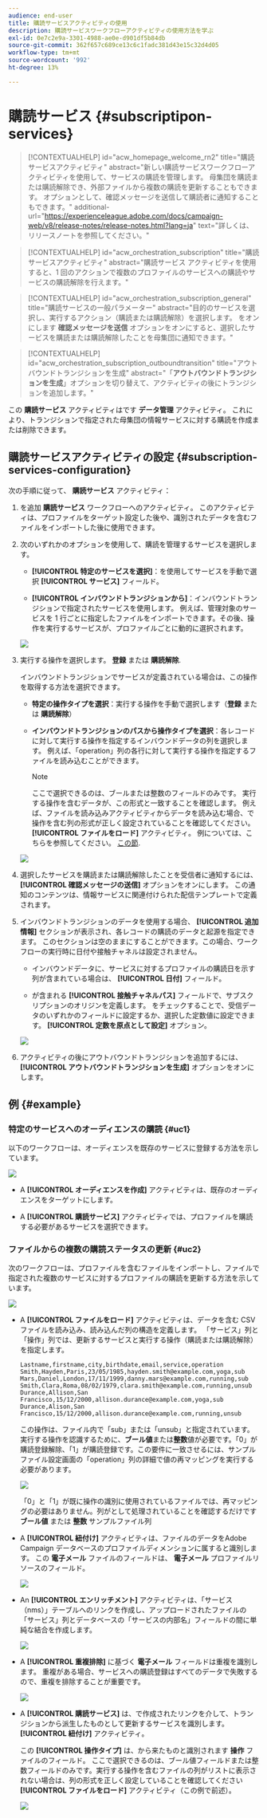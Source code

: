 ```yaml
---
audience: end-user
title: 購読サービスアクティビティの使用
description: 購読サービスワークフローアクティビティの使用方法を学ぶ
exl-id: 0e7c2e9a-3301-4988-ae0e-d901df5b84db
source-git-commit: 362f657c689ce13c6c1fadc381d43e15c32d4d05
workflow-type: tm+mt
source-wordcount: '992'
ht-degree: 13%

---
```


# 購読サービス {#subscriptipon-services}


>[!CONTEXTUALHELP]
>id="acw_homepage_welcome_rn2"
>title="購読サービスアクティビティ"
>abstract="新しい購読サービスワークフローアクティビティを使用して、サービスの購読を管理します。 母集団を購読または購読解除でき、外部ファイルから複数の購読を更新することもできます。 オプションとして、確認メッセージを送信して購読者に通知することもできます。"
>additional-url="https://experienceleague.adobe.com/docs/campaign-web/v8/release-notes/release-notes.html?lang=ja" text="詳しくは、リリースノートを参照してください。"


>[!CONTEXTUALHELP]
>id="acw_orchestration_subscription"
>title="購読サービスアクティビティ"
>abstract="購読サービス アクティビティを使用すると、1 回のアクションで複数のプロファイルのサービスへの購読やサービスの購読解除を行えます。"

>[!CONTEXTUALHELP]
>id="acw_orchestration_subscription_general"
>title="購読サービスの一般パラメーター"
>abstract="目的のサービスを選択し、実行するアクション（購読または購読解除）を選択します。 をオンにします **確認メッセージを送信** オプションをオンにすると、選択したサービスを購読または購読解除したことを母集団に通知できます。"

>[!CONTEXTUALHELP]
>id="acw_orchestration_subscription_outboundtransition"
>title="アウトバウンドトランジションを生成"
>abstract="「**アウトバウンドトランジションを生成**」オプションを切り替えて、アクティビティの後にトランジションを追加します。"

この **購読サービス** アクティビティはです **データ管理** アクティビティ。 これにより、トランジションで指定された母集団の情報サービスに対する購読を作成または削除できます。

## 購読サービスアクティビティの設定 {#subscription-services-configuration}

次の手順に従って、 **購読サービス** アクティビティ：

1. を追加 **購読サービス** ワークフローへのアクティビティ。 このアクティビティは、プロファイルをターゲット設定した後や、識別されたデータを含むファイルをインポートした後に使用できます。

1. 次のいずれかのオプションを使用して、購読を管理するサービスを選択します。

   * **[!UICONTROL 特定のサービスを選択]**：を使用してサービスを手動で選択 **[!UICONTROL サービス]** フィールド。

   * **[!UICONTROL インバウンドトランジションから]**：インバウンドトランジションで指定されたサービスを使用します。 例えば、管理対象のサービスを 1 行ごとに指定したファイルをインポートできます。その後、操作を実行するサービスが、プロファイルごとに動的に選択されます。

   ![](../assets/workflow-subscription-service.png)

1. 実行する操作を選択します。 **登録** または **購読解除**.

   インバウンドトランジションでサービスが定義されている場合は、この操作を取得する方法を選択できます。

   * **特定の操作タイプを選択**：実行する操作を手動で選択します（**登録** または **購読解除**）

   * **インバウンドトランジションのパスから操作タイプを選択**：各レコードに対して実行する操作を指定するインバウンドデータの列を選択します。 例えば、「operation」列の各行に対して実行する操作を指定するファイルを読み込むことができます。

     >[!NOTE]
     >
     >ここで選択できるのは、ブールまたは整数のフィールドのみです。 実行する操作を含むデータが、この形式と一致することを確認します。 例えば、ファイルを読み込みアクティビティからデータを読み込む場合、で操作を含む列の形式が正しく設定されていることを確認してください。 **[!UICONTROL ファイルをロード]** アクティビティ。 例については、こちらを参照してください。 [この節](#uc2).

   ![](../assets/workflow-subscription-service-inbound.png)

1. 選択したサービスを購読または購読解除したことを受信者に通知するには、 **[!UICONTROL 確認メッセージの送信]** オプションをオンにします。 この通知のコンテンツは、情報サービスに関連付けられた配信テンプレートで定義されます。

1. インバウンドトランジションのデータを使用する場合、 **[!UICONTROL 追加情報]** セクションが表示され、各レコードの購読のデータと起源を指定できます。 このセクションは空のままにすることができます。この場合、ワークフローの実行時に日付や接触チャネルは設定されません。

   * インバウンドデータに、サービスに対するプロファイルの購読日を示す列が含まれている場合は、 **[!UICONTROL 日付]** フィールド。

   * が含まれる **[!UICONTROL 接触チャネルパス]** フィールドで、サブスクリプションのオリジンを定義します。 をチェックすることで、受信データのいずれかのフィールドに設定するか、選択した定数値に設定できます。 **[!UICONTROL 定数を原点として設定]** オプション。

   ![](../assets/workflow-subscription-service-additional.png)

1. アクティビティの後にアウトバウンドトランジションを追加するには、 **[!UICONTROL アウトバウンドトランジションを生成]** オプションをオンにします。

## 例 {#example}

### 特定のサービスへのオーディエンスの購読 {#uc1}

以下のワークフローは、オーディエンスを既存のサービスに登録する方法を示しています。

![](../assets/workflow-subscription-service-uc1.png)

* A **[!UICONTROL オーディエンスを作成]** アクティビティは、既存のオーディエンスをターゲットにします。

* A **[!UICONTROL 購読サービス]** アクティビティでは、プロファイルを購読する必要があるサービスを選択できます。

### ファイルからの複数の購読ステータスの更新 {#uc2}

次のワークフローは、プロファイルを含むファイルをインポートし、ファイルで指定された複数のサービスに対するプロファイルの購読を更新する方法を示しています。

![](../assets/workflow-subscription-service-uc2.png)

* A **[!UICONTROL ファイルをロード]** アクティビティは、データを含む CSV ファイルを読み込み、読み込んだ列の構造を定義します。 「サービス」列と「操作」列では、更新するサービスと実行する操作（購読または購読解除）を指定します。

  ```
  Lastname,firstname,city,birthdate,email,service,operation
  Smith,Hayden,Paris,23/05/1985,hayden.smith@example.com,yoga,sub
  Mars,Daniel,London,17/11/1999,danny.mars@example.com,running,sub
  Smith,Clara,Roma,08/02/1979,clara.smith@example.com,running,unsub
  Durance,Allison,San Francisco,15/12/2000,allison.durance@example.com,yoga,sub
  Durance,Alison,San Francisco,15/12/2000,allison.durance@example.com,running,unsub
  ```

  この操作は、ファイル内で「sub」または「unsub」と指定されています。実行する操作を認識するために、**ブール値**&#x200B;または&#x200B;**整数**&#x200B;値が必要です。「0」が購読登録解除、「1」が購読登録です。この要件に一致させるには、サンプルファイル設定画面の「operation」列の詳細で値の再マッピングを実行する必要があります。

  ![](../assets/workflow-subscription-service-uc2-mapping.png)

  「0」と「1」が既に操作の識別に使用されているファイルでは、再マッピングの必要はありません。列がとして処理されていることを確認するだけです **ブール値** または **整数** サンプルファイル列

* A **[!UICONTROL 紐付け]** アクティビティは、ファイルのデータをAdobe Campaign データベースのプロファイルディメンションに属すると識別します。 この **電子メール** ファイルのフィールドは、 **電子メール** プロファイルリソースのフィールド。

  ![](../assets/workflow-subscription-service-uc2-enrichment.png)

* An **[!UICONTROL エンリッチメント]** アクティビティは、「サービス（nms）」テーブルへのリンクを作成し、アップロードされたファイルの「サービス」列とデータベースの「サービスの内部名」フィールドの間に単純な結合を作成します。

  ![](../assets/workflow-subscription-service-uc2-enrichment.png)

* A **[!UICONTROL 重複排除]** に基づく **電子メール** フィールドは重複を識別します。 重複がある場合、サービスへの購読登録はすべてのデータで失敗するので、重複を排除することが重要です。

  ![](../assets/workflow-subscription-service-uc2-dedup.png)

* A **[!UICONTROL 購読サービス]** は、で作成されたリンクを介して、トランジションから派生したものとして更新するサービスを識別します。 **[!UICONTROL 紐付け]** アクティビティ。

  この **[!UICONTROL 操作タイプ]** は、から来たものと識別されます **操作** ファイルのフィールド。 ここで選択できるのは、ブール値フィールドまたは整数フィールドのみです。実行する操作を含むファイルの列がリストに表示されない場合は、列の形式を正しく設定していることを確認してください **[!UICONTROL ファイルをロード]** アクティビティ（この例で前述）。

  ![](../assets/workflow-subscription-service-uc2-subscription.png)
